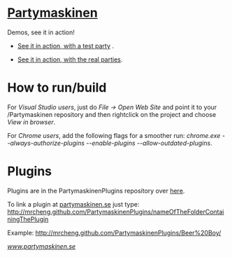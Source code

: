 [Partymaskinen](http://partymaskinen.se)
=========

Demos, see it in action!

+ [See it in action, with a test party](http://mrcheng.github.com/Partymaskinen/?id=stub "Partymaskinen") .

+ [See it in action, with the real parties](http://mrcheng.github.com/Partymaskinen/ "Partymaskinen").

How to run/build
=========

For *Visual Studio users*, just do *File -> Open Web Site* and point it to your /Partymaskinen repository and then rightclick on the project and choose *View in browser*.


For *Chrome users*, add the following flags for a smoother run:
*chrome.exe --always-authorize-plugins --enable-plugins --allow-outdated-plugins*.

Plugins
=========
Plugins are in the PartymaskinenPlugins repository over [here](https://github.com/mrcheng/PartymaskinenPlugins).

To link a plugin at [partymaskinen.se](http://partymaskinen.se) just type:
http://mrcheng.github.com/PartymaskinenPlugins/nameOfTheFolderContainingThePlugin

Example:
http://mrcheng.github.com/PartymaskinenPlugins/Beer%20Boy/

  
*www.partymaskinen.se*